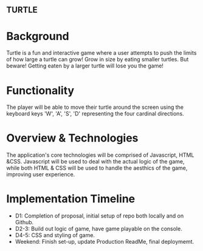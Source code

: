<!-- * Project Title
* Background and Overview
    * Motivation for project
    * High level overview
* Functionality and MVP Features
    * Choose carefully
    * Be especially detailed
* Architecture and Technologies
    * Technology 1
        * Description
        * Justification
    * Technology 2
        * Description
        * Justification
    ...
Implementation Timeline
    * Most important category
    * Daily breakdown
    * Aim to be done by Friday -->

## TURTLE

# Background
Turtle is a fun and interactive game where a user attempts to push the limits of how large a turtle can grow! Grow in size by eating smaller turtles. But beware! Getting eaten by a larger turtle will lose you the game!

# Functionality
The player will be able to move their turtle around the screen using the keyboard keys 'W', 'A', 'S', 'D' representing the four cardinal directions.

# Overview & Technologies
The application's core technologies will be comprised of Javascript, HTML &CSS. Javascript will be used to deal with the actual logic of the game, while both HTML & CSS will be used to handle the aesthics of the game, improving user experience.

# Implementation Timeline
* D1: Completion of proposal, initial setup of repo both locally and on Github.
* D2-3: Build out logic of game, have game playable on the console.
* D4-5: CSS and styling of game.
* Weekend: Finish set-up, update Production ReadMe, final deploymemt. 